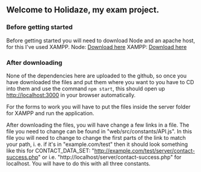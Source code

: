 ## Welcome to Holidaze, my exam project.

### Before getting started

Before getting started you will need to download Node and an apache host, for this I've used XAMPP.
Node: [Download here](https://nodejs.org/en/)
XAMPP: [Download here](https://www.apachefriends.org/index.html)

### After downloading
None of the dependencies here are uploaded to the github, so once you have downloaded the files and put them where you want to you have to CD into them and use the command `npm start`, this should open up [http://localhost:3000](http://localhost:3000) in your browser automatically.

For the forms to work you will have to put the files inside the server folder for XAMPP and run the application.

After downloading the files, you will have change a few links in a file. The file you need to change can be found in "web/src/constants/API.js". In this file you will need to change to change the first parts of the link to match your path, i. e. if it's in "example.com/test" then it should look something like this for CONTACT_DATA_SET: "http://example.com/test/server/contact-success.php" or i.e. "http://localhost/server/contact-success.php" for localhost. You will have to do this with all three constants.

